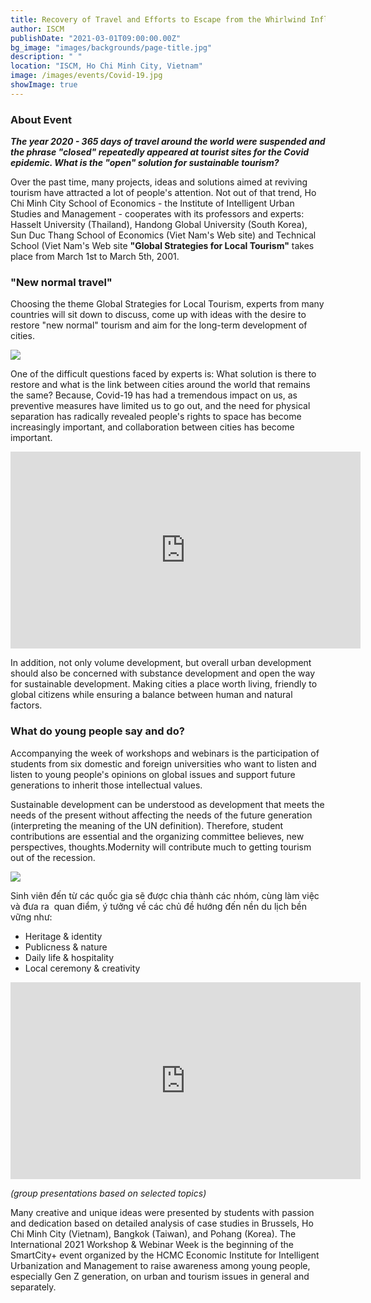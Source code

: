 ```yaml
---
title: Recovery of Travel and Efforts to Escape from the Whirlwind Influenced by Covid-19
author: ISCM
publishDate: "2021-03-01T09:00:00.00Z"
bg_image: "images/backgrounds/page-title.jpg"
description: " "
location: "ISCM, Ho Chi Minh City, Vietnam"
image: /images/events/Covid-19.jpg
showImage: true
---
```


### About Event
<!--StartFragment-->

***The year 2020 - 365 days of travel around the world were suspended and the phrase "closed" repeatedly appeared at tourist sites for the Covid epidemic. What is the "open" solution for sustainable tourism?***

Over the past time, many projects, ideas and solutions aimed at reviving tourism have attracted a lot of people's attention. Not out of that trend, Ho Chi Minh City School of Economics - the Institute of Intelligent Urban Studies and Management - cooperates with its professors and experts: Hasselt University (Thailand), Handong Global University (South Korea), Sun Duc Thang School of Economics (Viet Nam's Web site) and Technical School (Viet Nam's Web site **"Global Strategies for Local Tourism"** takes place from March 1st to March 5th, 2001.

### "New normal travel"

Choosing the theme Global Strategies for Local Tourism, experts from many countries will sit down to discuss, come up with ideas with the desire to restore "new normal" tourism and aim for the long-term development of cities.

![](/images/wsstudio1-800x533px.jpg)

One of the difficult questions faced by experts is: What solution is there to restore and what is the link between cities around the world that remains the same? Because, Covid-19 has had a tremendous impact on us, as preventive measures have limited us to go out, and the need for physical separation has radically revealed people's rights to space has become increasingly important, and collaboration between cities has become important.

<iframe width="560" height="315" src="https://www.youtube.com/embed/3kJkeXP-0xQ" frameborder="0" allow="accelerometer; autoplay; clipboard-write; encrypted-media; gyroscope; picture-in-picture" allowfullscreen></iframe>

In addition, not only volume development, but overall urban development should also be concerned with substance development and open the way for sustainable development. Making cities a place worth living, friendly to global citizens while ensuring a balance between human and natural factors.

### What do young people say and do?

Accompanying the week of workshops and webinars is the participation of students from six domestic and foreign universities who want to listen and listen to young people's opinions on global issues and support future generations to inherit those intellectual values.

Sustainable development can be understood as development that meets the needs of the present without affecting the needs of the future generation (interpreting the meaning of the UN definition). Therefore, student contributions are essential and the organizing committee believes, new perspectives, thoughts.Modernity will contribute much to getting tourism out of the recession.

![](/images/4_800x533.png)

Sinh viên đến từ các quốc gia sẽ được chia thành các nhóm, cùng làm việc và đưa ra  quan điểm, ý tưởng về các chủ đề hướng đến nền du lịch bền vững như: 

* Heritage & identity
* Publicness & nature
* Daily life & hospitality
* Local ceremony & creativity

<iframe width="560" height="315" src="https://www.youtube.com/embed/ORj1Cc3ODqE" frameborder="0" allow="accelerometer; autoplay; clipboard-write; encrypted-media; gyroscope; picture-in-picture" allowfullscreen></iframe>

*(group presentations based on selected topics)*

Many creative and unique ideas were presented by students with passion and dedication based on detailed analysis of case studies in Brussels, Ho Chi Minh City (Vietnam), Bangkok (Taiwan), and Pohang (Korea). The International 2021 Workshop & Webinar Week is the beginning of the SmartCity+ event organized by the HCMC Economic Institute for Intelligent Urbanization and Management to raise awareness among young people, especially Gen Z generation, on urban and tourism issues in general and separately.



<!--EndFragment-->
